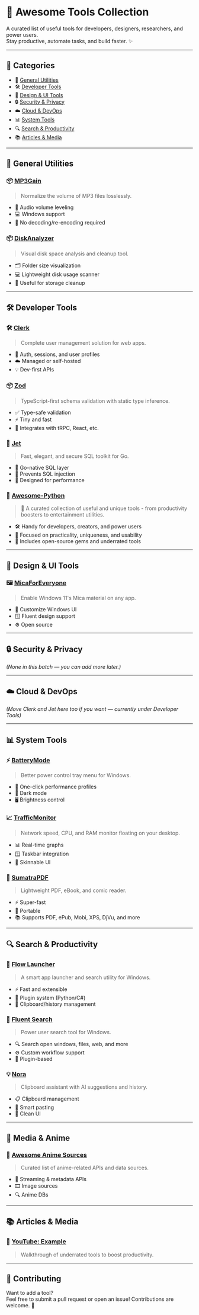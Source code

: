 # 🚀 Awesome Tools Collection

A curated list of useful tools for developers, designers, researchers, and power users.  
Stay productive, automate tasks, and build faster. ✨

---

## 📁 Categories

- 🧰 [General Utilities](#-general-utilities)
- 🛠️ [Developer Tools](#-developer-tools)
- 🎨 [Design & UI Tools](#-design--ui-tools)
- 🔒 [Security & Privacy](#-security--privacy)
- ☁️ [Cloud & DevOps](#-cloud--devops)
- 📊 [System Tools](#-system-tools)
- 🔍 [Search & Productivity](#-search--productivity)
- 📚 [Articles & Media](#-articles--media)

---

## 🧰 General Utilities

### 📦 [MP3Gain](https://mp3gain.sourceforge.net/)
> Normalize the volume of MP3 files losslessly.
- 🎵 Audio volume leveling
- 💻 Windows support
- 💾 No decoding/re-encoding required

### 📦 [DiskAnalyzer](https://diskanalyzer.com/download)
> Visual disk space analysis and cleanup tool.
- 🗂️ Folder size visualization
- 💻 Lightweight disk usage scanner
- 🧹 Useful for storage cleanup

---

## 🛠️ Developer Tools

### 🛠️ [Clerk](https://clerk.com/)
> Complete user management solution for web apps.
- 🔑 Auth, sessions, and user profiles
- ☁️ Managed or self-hosted
- 💡 Dev-first APIs

### 📦 [Zod](https://zod.dev/?id=api-libraries)
> TypeScript-first schema validation with static type inference.
- ✅ Type-safe validation
- ⚡ Tiny and fast
- 🔧 Integrates with tRPC, React, etc.

### 📘 [Jet](https://medium.com/@go.jet/jet-5f3667efa0cc)
> Fast, elegant, and secure SQL toolkit for Go.
- 🐹 Go-native SQL layer
- 🔐 Prevents SQL injection
- 🚀 Designed for performance

### 📘 [Awesome-Python](https://github.com/vinta/awesome-python)
> 🧰 A curated collection of useful and unique tools - from productivity boosters to entertainment utilities.
- 🛠️ Handy for developers, creators, and power users
- 🎯 Focused on practicality, uniqueness, and usability
- 🧪 Includes open-source gems and underrated tools


---

## 🎨 Design & UI Tools

### 🖼️ [MicaForEveryone](https://github.com/MicaForEveryone/MicaForEveryone)
> Enable Windows 11's Mica material on any app.
- 🎨 Customize Windows UI
- 🪟 Fluent design support
- ⚙️ Open source

---

## 🔒 Security & Privacy

*(None in this batch — you can add more later.)*

---

## ☁️ Cloud & DevOps

*(Move Clerk and Jet here too if you want — currently under Developer Tools)*

---

## 📊 System Tools

### ⚡ [BatteryMode](https://github.com/tarcode-apps/BatteryMode)
> Better power control tray menu for Windows.
- 🔋 One-click performance profiles
- 🌙 Dark mode
- 🖥️ Brightness control

### 📈 [TrafficMonitor](https://github.com/zhongyang219/TrafficMonitor)
> Network speed, CPU, and RAM monitor floating on your desktop.
- 📊 Real-time graphs
- 🪟 Taskbar integration
- 🧰 Skinnable UI

### 📖 [SumatraPDF](https://www.sumatrapdfreader.org/downloadafter)
> Lightweight PDF, eBook, and comic reader.
- ⚡ Super-fast
- 💾 Portable
- 📚 Supports PDF, ePub, Mobi, XPS, DjVu, and more

---

## 🔍 Search & Productivity

### 🚀 [Flow Launcher](https://github.com/Flow-Launcher/Flow.Launcher)
> A smart app launcher and search utility for Windows.
- ⚡ Fast and extensible
- 🔌 Plugin system (Python/C#)
- 🧠 Clipboard/history management

### 🧠 [Fluent Search](https://github.com/adirh3/Fluent-Search)
> Power user search tool for Windows.
- 🔍 Search open windows, files, web, and more
- ⚙️ Custom workflow support
- 🧩 Plugin-based

### 💡 [Nora](https://github.com/Sandakan/Nora)
> Clipboard assistant with AI suggestions and history.
- 📋 Clipboard management
- 🧠 Smart pasting
- 🎨 Clean UI

---

## 🧙 Media & Anime

### 🌸 [Awesome Anime Sources](https://github.com/anshumanv/awesome-anime-sources)
> Curated list of anime-related APIs and data sources.
- 📡 Streaming & metadata APIs
- 🎞️ Image sources
- 🔍 Anime DBs

---

## 📚 Articles & Media

### 🎥 [YouTube: Example ](https://www.youtube.com)
> Walkthrough of underrated tools to boost productivity.

---

## 📌 Contributing

Want to add a tool?  
Feel free to submit a pull request or open an issue! Contributions are welcome. 🤝

